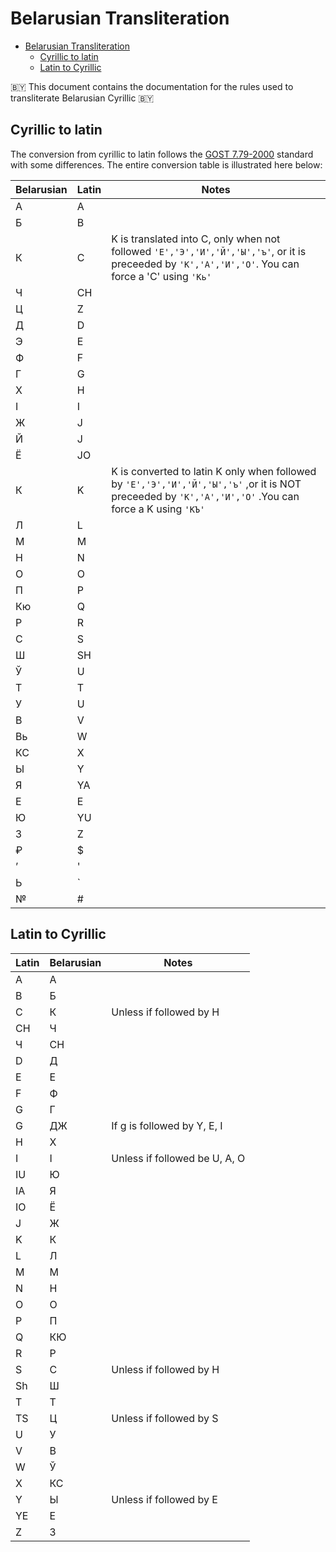 # Belarusian Transliteration

- [Belarusian Transliteration](#belarusian-transliteration)
  - [Cyrillic to latin](#cyrillic-to-latin)
  - [Latin to Cyrillic](#latin-to-cyrillic)

🇧🇾 This document contains the documentation for the rules used to transliterate Belarusian Cyrillic 🇧🇾

## Cyrillic to latin

The conversion from cyrillic to latin follows the [GOST 7.79-2000](https://en.wikipedia.org/wiki/GOST_7.79-2000) standard with some differences. The entire conversion table is illustrated here below:

| Belarusian | Latin | Notes                                                                                                                                                  |
|---------|-------|--------------------------------------------------------------------------------------------------------------------------------------------------------|
| А       | A     |                                                                                                                                                        |
| Б       | B     |                                                                                                                                                        |
| К       | C     | K is translated into C, only when not followed ```'Е','Э','И','Й','Ы','ъ'```, or it is preceeded by ```'К','А','И','О'```. You can force a 'C' using ```'Кь'```  |
| Ч       | CH    |                                                                                                                                                        |
| Ц       | Z     |                                                                                                                                                        |
| Д       | D     |                                                                                                                                                        |
| Э       | E     |                                                                                                                                                        |
| Ф       | F     |                                                                                                                                                        |
| Г       | G     |                                                                                                                                                        |
| Х       | H     |                                                                                                                                                        |
| І       | I     |                                                                                                                                                        |
| Ж       | J     |                                                                                                                                                        |
| Й       | J     |                                                                                                                                                        |
| Ё       | JO    |                                                                                                                                                        |
| К       | K     | K is converted to latin K only when followed by ```'Е','Э','И','Й','Ы','ъ'``` ,or it is NOT preceeded by ```'К','А','И','О'``` .You can force a K using ```'КЪ'``` |
| Л       | L     |                                                                                                                                                        |
| М       | M     |                                                                                                                                                        |
| Н       | N     |                                                                                                                                                        |
| О       | O     |                                                                                                                                                        |
| П       | P     |                                                                                                                                                        |
| Кю      | Q     |                                                                                                                                                        |
| Р       | R     |                                                                                                                                                        |
| С       | S     |                                                                                                                                                        |
| Ш       | SH    |                                                                                                                                                        |
| Ў       | U     |                                                                                                                                                        |
| Т       | T     |                                                                                                                                                        |
| У       | U     |                                                                                                                                                        |
| В       | V     |                                                                                                                                                        |
| Вь      | W     |                                                                                                                                                        |
| КС      | X     |                                                                                                                                                        |
| Ы       | Y     |                                                                                                                                                        |
| Я       | YA    |                                                                                                                                                        |
| Е       | E    |                                                                                                                                                        |
| Ю       | YU    |                                                                                                                                                        |
| З       | Z     |                                                                                                                                                        |
| ₽       | $     |                                                                                                                                                        |
| ʼ       | '     |                                                                                                                                                        |
| Ь       | `     |                                                                                                                                                        |
| №       | #     |                                                                                                                                                        |

## Latin to Cyrillic

| Latin | Belarusian | Notes                         |
|-------|------------|-------------------------------|
| А     | A          |                               |
| B     | Б          |                               |
| C     | К          | Unless if followed by H       |
| CH    | Ч          |                               |
| Ч     | CH         |                               |
| D     | Д          |                               |
| E     | Е          |                               |
| F     | Ф          |                               |
| G     | Г          |                               |
| G     | ДЖ         | If g is followed by Y, E, I   |
| H     | Х          |                               |
| I     | І          | Unless if followed be U, A, O |
| IU    | Ю          |                               |
| IA    | Я          |                               |
| IO    | Ё          |                               |
| J     | Ж          |                               |
| K     | К          |                               |
| L     | Л          |                               |
| M     | М          |                               |
| N     | Н          |                               |
| O     | О          |                               |
| P     | П          |                               |
| Q     | КЮ         |                               |
| R     | Р          |                               |
| S     | С          | Unless if followed by H       |
| Sh    | Ш          |                               |
| T     | Т          |                               |
| TS    | Ц          | Unless if followed by S       |
| U     | У          |                               |
| V     | В          |                               |
| W     | Ў          |                               |
| X     | КС         |                               |
| Y     | Ы          | Unless if followed by E       |
| YE    | E          |                               |
| Z     | З          |                               |
